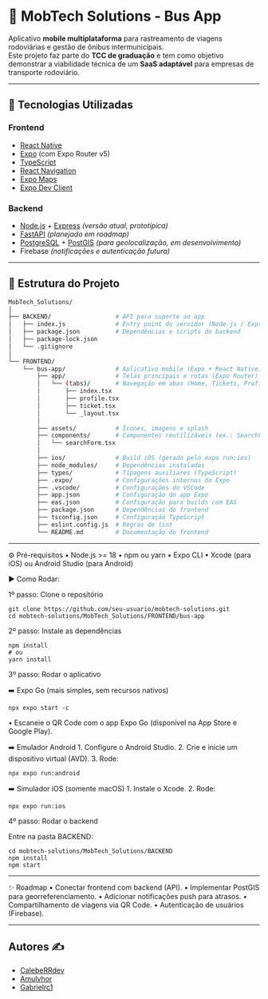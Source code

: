 # 🚌 MobTech Solutions - Bus App

Aplicativo **mobile multiplataforma** para rastreamento de viagens rodoviárias e gestão de ônibus intermunicipais.  
Este projeto faz parte do **TCC de graduação** e tem como objetivo demonstrar a viabilidade técnica de um **SaaS adaptável** para empresas de transporte rodoviário.

---

## 🚀 Tecnologias Utilizadas

### Frontend
- [React Native](https://reactnative.dev/)
- [Expo](https://expo.dev/) (com Expo Router v5)
- [TypeScript](https://www.typescriptlang.org/)
- [React Navigation](https://reactnavigation.org/)
- [Expo Maps](https://docs.expo.dev/versions/latest/sdk/maps/)
- [Expo Dev Client](https://docs.expo.dev/develop/development-builds/introduction/)

### Backend
- [Node.js](https://nodejs.org/) + [Express](https://expressjs.com/) *(versão atual, prototípica)*
- [FastAPI](https://fastapi.tiangolo.com/) *(planejado em roadmap)*
- [PostgreSQL](https://www.postgresql.org/) + [PostGIS](https://postgis.net/) *(para geolocalização, em desenvolvimento)*
- Firebase *(notificações e autenticação futura)*

---

## 📂 Estrutura do Projeto

```bash
MobTech_Solutions/
│
├── BACKEND/                  # API para suporte ao app
│   ├── index.js              # Entry point do servidor (Node.js / Express)
│   ├── package.json          # Dependências e scripts do backend
│   ├── package-lock.json
│   └── .gitignore
│
└── FRONTEND/
    └── bus-app/              # Aplicativo mobile (Expo + React Native)
        ├── app/              # Telas principais e rotas (Expo Router)
        │   └── (tabs)/       # Navegação em abas (Home, Tickets, Profile)
        │       ├── index.tsx
        │       ├── profile.tsx
        │       ├── ticket.tsx
        │       └── _layout.tsx
        │
        ├── assets/           # Ícones, imagens e splash
        ├── components/       # Componentes reutilizáveis (ex.: SearchForm)
        │   └── searchForm.tsx
        │
        ├── ios/              # Build iOS (gerado pelo expo run:ios)
        ├── node_modules/     # Dependências instaladas
        ├── types/            # Tipagens auxiliares (TypeScript)
        ├── .expo/            # Configurações internas do Expo
        ├── .vscode/          # Configurações do VSCode
        ├── app.json          # Configuração do app Expo
        ├── eas.json          # Configuração para builds com EAS
        ├── package.json      # Dependências do frontend
        ├── tsconfig.json     # Configuração TypeScript
        ├── eslint.config.js  # Regras de lint
        └── README.md         # Documentação do frontend
```

---

⚙️ Pré-requisitos
	•	Node.js >= 18
	•	npm ou yarn
	•	Expo CLI
	•	Xcode (para iOS) ou Android Studio (para Android)

▶️ Como Rodar:

1º passo: Clone o repositório

```
git clone https://github.com/seu-usuario/mobtech-solutions.git
cd mobtech-solutions/MobTech_Solutions/FRONTEND/bus-app
```
2º passo: Instale as dependências

```
npm install
# ou
yarn install
```
3º passo: Rodar o aplicativo

➡️ Expo Go (mais simples, sem recursos nativos)
```
npx expo start -c
```
•	Escaneie o QR Code com o app Expo Go (disponível na App Store e Google Play).

➡️ Emulador Android
	1.	Configure o Android Studio.
	2.	Crie e inicie um dispositivo virtual (AVD).
	3.	Rode:
```
npx expo run:android
```

➡️ Simulador iOS (somente macOS)
	1.	Instale o Xcode.
	2.	Rode:
```
npx expo run:ios
```

4º passo: Rodar o backend

Entre na pasta BACKEND:
```
cd mobtech-solutions/MobTech_Solutions/BACKEND
npm install
npm start
```
---

✨ Roadmap
	•	Conectar frontend com backend (API).
	•	Implementar PostGIS para georreferenciamento.
	•	Adicionar notificações push para atrasos.
	•	Compartilhamento de viagens via QR Code.
	•	Autenticação de usuários (Firebase).

---

## Autores ✍️  
- [CalebeRRdev](https://github.com/CalebeRRdev)  
- [Amulvhor](https://github.com/Amulvhor)  
- [Gabrielrc1](https://github.com/Gabrielrc1)
